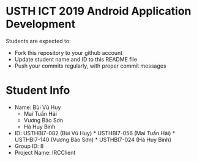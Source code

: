 ﻿USTH ICT 2019 Android Application Development
=====================================================

Students are expected to:

* Fork this repository to your github account
* Update student name and ID to this README file
* Push your commits regularly, with proper commit messages

Student Info
=======================

* Name: Bùi Vũ Huy
	* Mai Tuấn Hải
	* Vương Bảo Sơn
	* Hà Huy Bình
* ID: USTHBI7-082 (Bùi Vũ Huy)
      * USTHBI7-056 (Mai Tuấn Hải)
      * USTHBI7-140 (Vương Bảo Sơn) 
      * USTHBI7-024 (Hà Huy Bình)
* Group ID: 8
* Project Name: IRCClient
